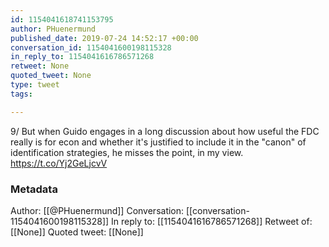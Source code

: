 ```yaml
---
id: 1154041618741153795
author: PHuenermund
published_date: 2019-07-24 14:52:17 +00:00
conversation_id: 1154041600198115328
in_reply_to: 1154041616786571268
retweet: None
quoted_tweet: None
type: tweet
tags:

---
```


9/ But when Guido engages in a long discussion about how useful the FDC really is for econ and whether it's justified to include it in the "canon" of identification strategies, he misses the point, in my view. https://t.co/Yj2GeLjcvV

### Metadata

Author: [[@PHuenermund]]
Conversation: [[conversation-1154041600198115328]]
In reply to: [[1154041616786571268]]
Retweet of: [[None]]
Quoted tweet: [[None]]

